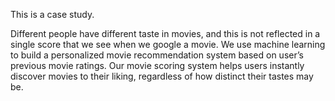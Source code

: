 This is a case study.

Different people have different taste in movies, and this is not reflected in a single score that we see when we google a movie. We use machine learning to build a personalized movie recommendation system based on user’s previous movie ratings. Our movie scoring system helps users instantly discover movies to their liking, regardless of how distinct their tastes may be.
